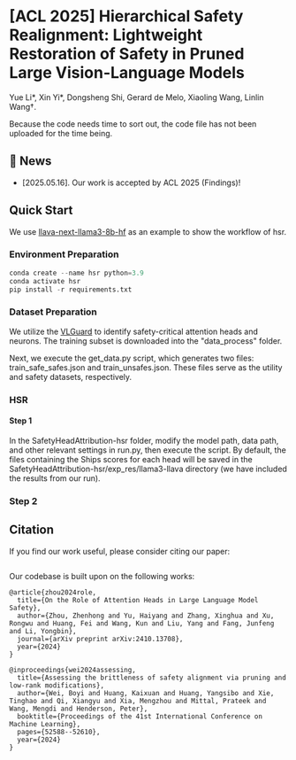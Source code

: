 # [ACL 2025] Hierarchical Safety Realignment: Lightweight Restoration of Safety in Pruned Large Vision-Language Models

Yue Li*, Xin Yi*, Dongsheng Shi, Gerard de Melo, Xiaoling Wang, Linlin Wang†.

Because the code needs time to sort out, the code file has not been uploaded for the time being.

## 🔔 News

- \[2025.05.16\]. Our work is accepted by ACL 2025 (Findings)!

## Quick Start

We use [llava-next-llama3-8b-hf](https://modelscope.cn/models/llava-hf/llama3-llava-next-8b-hf) as an example to show the workflow of hsr.

### Environment Preparation

```python
conda create --name hsr python=3.9
conda activate hsr
pip install -r requirements.txt
```

### Dataset Preparation

We utilize the [VLGuard](https://huggingface.co/datasets/ys-zong/VLGuard) to identify safety-critical attention heads and neurons. The training subset is downloaded into the "data_process" folder.

Next, we execute the get_data.py script, which generates two files: train_safe_safes.json and train_unsafes.json. These files serve as the utility and safety datasets, respectively.

### HSR

#### Step 1

In the SafetyHeadAttribution-hsr folder, modify the model path, data path, and other relevant settings in run.py, then execute the script. By default, the files containing the Ships scores for each head will be saved in the SafetyHeadAttribution-hsr/exp_res/llama3-llava directory (we have included the results from our run).

### Step 2

## Citation
If you find our work useful, please consider citing our paper:
```

```

Our codebase is built upon on the following works:
```
@article{zhou2024role,
  title={On the Role of Attention Heads in Large Language Model Safety},
  author={Zhou, Zhenhong and Yu, Haiyang and Zhang, Xinghua and Xu, Rongwu and Huang, Fei and Wang, Kun and Liu, Yang and Fang, Junfeng and Li, Yongbin},
  journal={arXiv preprint arXiv:2410.13708},
  year={2024}
}
```
```
@inproceedings{wei2024assessing,
  title={Assessing the brittleness of safety alignment via pruning and low-rank modifications},
  author={Wei, Boyi and Huang, Kaixuan and Huang, Yangsibo and Xie, Tinghao and Qi, Xiangyu and Xia, Mengzhou and Mittal, Prateek and Wang, Mengdi and Henderson, Peter},
  booktitle={Proceedings of the 41st International Conference on Machine Learning},
  pages={52588--52610},
  year={2024}
}
```
